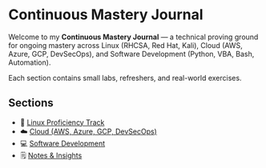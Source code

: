 # Continuous Mastery Journal

Welcome to my **Continuous Mastery Journal** — a technical proving ground for ongoing mastery across Linux (RHCSA, Red Hat, Kali), Cloud (AWS, Azure, GCP, DevSecOps), and Software Development (Python, VBA, Bash, Automation).

Each section contains small labs, refreshers, and real-world exercises.

## Sections
- 🐧 [Linux Proficiency Track](./docs/Linux_Proficiency_Track/index.md)
- ☁️ [Cloud (AWS, Azure, GCP, DevSecOps)](./docs/Cloud/index.md)
- 💻 [Software Development](./docs/Software_Development/index.md)
- 🗒️ [Notes & Insights](./docs/Notes_and_Insights/index.md)